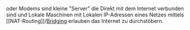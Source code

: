 oder Modems sind kleine "Server" die Direkt mit dem Internet verbunden sind und Lokale Maschinen mit Lokalen IP-Adressen eines Netzes mittels [[NAT-Routing]]/[Bridging](../IP/Bridging.md) erlauben das Internet zu durchstöbern. 

